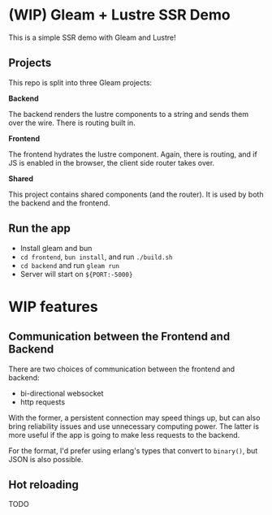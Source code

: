 # (WIP) Gleam + Lustre SSR Demo

This is a simple SSR demo with Gleam and Lustre!

## Projects

This repo is split into three Gleam projects:

**Backend**

The backend renders the lustre components to a string and sends them
over the wire. There is routing built in.

**Frontend**

The frontend hydrates the lustre component. Again, there is routing,
and if JS is enabled in the browser, the client side router takes over.

**Shared**

This project contains shared components (and the router). It is used
by both the backend and the frontend.

## Run the app

- Install gleam and bun
- `cd frontend`, `bun install`, and run `./build.sh`
- `cd backend` and run `gleam run`
- Server will start on `${PORT:-5000}`

# WIP features

## Communication between the Frontend and Backend

There are two choices of communication between the frontend and backend:

- bi-directional websocket
- http requests

With the former, a persistent connection may speed things up, but can
also bring reliability issues and use unnecessary computing power. The
latter is more useful if the app is going to make less requests to the
backend.

For the format, I'd prefer using erlang's types that convert to `binary()`,
but JSON is also possible.

## Hot reloading

TODO
